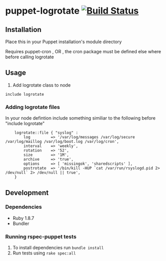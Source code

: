 # puppet-logrotate [![Build Status](https://travis-ci.org/treydock/puppet-logrotate.png)](https://travis-ci.org/treydock/puppet-logrotate)

## Installation

Place this in your Puppet installation's module directory

Requires puppet-cron , OR , the cron package must be defined else where before calling logrotate

## Usage

1. Add logrotate class to node

```
include logrotate
```

### Adding logrotate files

In your node defintion include something similiar to the following before "include logrotate"

```
    logrotate::file { "syslog" :
        log         => '/var/log/messages /var/log/secure /var/log/maillog /var/log/boot.log /var/log/cron',
        interval    => 'weekly',
        rotation    => '52',
        size        => '1M',
        archive     => 'true',
        options     => [ 'missingok', 'sharedscripts' ],
        postrotate  => '/bin/kill -HUP `cat /var/run/rsyslogd.pid 2> /dev/null` 2> /dev/null || true',
    }   
```

## Development

### Dependencies

* Ruby 1.8.7
* Bundler

### Running rspec-puppet tests

1. To install dependencies run `bundle install`
2. Run tests using `rake spec:all`
